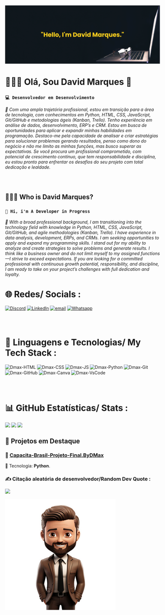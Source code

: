 ![banner](banner.png)
# 👨🏽‍💻 Olá, Sou David Marques 👋
### **`💻 Desenvolvedor em Desenvolvimento`**
*💬 Com uma ampla trajetória profissional, estou em transição para a área de tecnologia, com conhecimentos em Python, HTML, CSS, JavaScript, Git/GitHub e metodologias ágeis (Kanban, Trello). Tenho experiência em análise de dados, desenvolvimento,  ERP’s e CRM. Estou em busca de oportunidades para aplicar e expandir minhas habilidades em programação. Destaco-me pela capacidade de analisar e criar estratégias para solucionar problemas gerando resultados, penso como dono do negócio e não me limito as minhas funções, mas busco superar as expectativas. Se você procura um profissional comprometido, com potencial de crescimento contínuo, que tem responsabilidade e disciplina, eu estou pronto para enfrentar os desafios do seu projeto com total dedicação e lealdade.*
##
<br>

## 👨🏽‍💻 Who is David Marques?
### **`👋 Hi, i'm A Developer in Progress`**
*💬 With a broad professional background, I am transitioning into the technology field with knowledge in Python, HTML, CSS, JavaScript, Git/GitHub, and agile methodologies (Kanban, Trello). I have experience in data analysis, development, ERPs, and CRMs.
I am seeking opportunities to apply and expand my programming skills. I stand out for my ability to analyze and create strategies to solve problems and generate results. I think like a business owner and do not limit myself to my assigned functions—I strive to exceed expectations.
If you are looking for a committed professional with continuous growth potential, responsibility, and discipline, I am ready to take on your project’s challenges with full dedication and loyalty.*
<br>

# 🌐 Redes/ Socials :
[![Discord](https://img.shields.io/badge/Discord-%237289DA.svg?logo=discord&logoColor=white&style=for-the-badge)](https://discord.gg/ebDFpfDU)
[![LinkedIn](https://img.shields.io/badge/LinkedIn-%230077B5.svg?logo=linkedin&logoColor=white&style=for-the-badge)](https://www.linkedin.com/in/davidmarques90/)
[![email](https://img.shields.io/badge/Email-D14836?logo=gmail&logoColor=white&style=for-the-badge)](mailto:mailto:davidmarques90@outlook.com) 
[![Whatsapp](https://img.shields.io/badge/WhatsApp-25D366?logo=whatsapp&logoColor=white&style=for-the-badge)](https://api.whatsapp.com/send?phone=5585982216221&text=Ol%C3%A1%20David!%0A) 
##
<br>

# 🤖 Linguagens e Tecnologias/ My Tech Stack :
<div style="display: inline_block">
  <img align="center" alt="Dmax-HTML" height="50" width="60" src="https://cdn.jsdelivr.net/gh/devicons/devicon@latest/icons/html5/html5-original.svg">
  <img align="center" alt="Dmax-CSS" height="50" width="60" src="https://cdn.jsdelivr.net/gh/devicons/devicon@latest/icons/css3/css3-original.svg">
  <img align="center" alt="Dmax-JS" height="50" width="60" src="https://cdn.jsdelivr.net/gh/devicons/devicon@latest/icons/javascript/javascript-original.svg">
  <img align="center" alt="Dmax-Python" height="50" width="60" src="https://cdn.jsdelivr.net/gh/devicons/devicon@latest/icons/python/python-original.svg">
  <img align="center" alt="Dmax-Git" height="50" width="60" src="https://cdn.jsdelivr.net/gh/devicons/devicon@latest/icons/git/git-original.svg">
  <img align="center" alt="Dmax-GitHub" height="50" width="60" src="https://cdn.jsdelivr.net/gh/devicons/devicon@latest/icons/github/github-original.svg">
  <img align="center" alt="Dmax-Canva" height="50" width="60" src="https://cdn.jsdelivr.net/gh/devicons/devicon@latest/icons/canva/canva-original.svg">
  <img align="center" alt="Dmax-VsCode" height="50" width="60" src="https://cdn.jsdelivr.net/gh/devicons/devicon@latest/icons/visualstudio/visualstudio-original.svg">
</div>

##
<br>

# 📊 GitHub Estatísticas/ Stats :
![](https://github-readme-stats.vercel.app/api?username=DavidMax90&theme=chartreuse-dark&hide_border=false&include_all_commits=true&count_private=true)
![](https://github-readme-streak-stats.herokuapp.com/?user=DavidMax90&theme=chartreuse-dark&hide_border=false)
![](https://github-contributor-stats.vercel.app/api?username=DavidMax90&limit=5&theme=chartreuse-dark&combine_all_yearly_contributions=true)

## 🚀 Projetos em Destaque
### 📌 [Capacita-Brasil-Projeto-Final.ByDMax](https://github.com/Davidmax90/Capacita-Brasil-Projeto-Final.ByDMax)
📝 Tecnologia: **Python**.
<br>

### ✍️ Citação aleatória de desenvolvedor/Random Dev Quote :
![](https://quotes-github-readme.vercel.app/api?type=horizontal&theme=dark)

![myfigured](myfiured.jpg)

